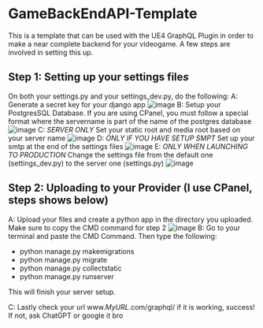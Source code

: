 # GameBackEndAPI-Template
This is a template that can be used with the UE4 GraphQL Plugin in order to make a near complete backend for your videogame. A few steps are involved in setting this up.

## Step 1: Setting up your settings file*s*
On both your settings.py and your settings_dev.py, do the following:
A: Generate a secret key for your django app
![image](https://user-images.githubusercontent.com/12385263/227036543-17631723-369a-4e04-8052-148f9df5bb3d.png)
B: Setup your PostgresSQL Database. If you are using CPanel, you must follow a special format where the servername is part of the name of the postgres database
![image](https://user-images.githubusercontent.com/12385263/227036741-590b38e3-f8a5-472a-b221-c1ef2cf4fe96.png)
C: *SERVER ONLY* Set your static root and media root based on your server name
![image](https://user-images.githubusercontent.com/12385263/227036993-21924e14-7997-46b0-8a62-c1a972bb2496.png)
D: *ONLY IF YOU HAVE SETUP SMPT* Set up your smtp at the end of the settings files
![image](https://user-images.githubusercontent.com/12385263/227037151-e19f4697-e296-4e8d-85e3-fc0996dcec9f.png)
E: *ONLY WHEN LAUNCHING TO PRODUCTION* Change the settings file from the default one (settings_dev.py) to the server one (settings.py)
![image](https://user-images.githubusercontent.com/12385263/227037366-ca5e33ca-26a0-4153-9e1e-872370985a3b.png)

## Step 2: Uploading to your Provider (I use CPanel, steps shows below)
A: Upload your files and create a python app in the directory you uploaded. Make sure to copy the CMD command for step 2
![image](https://user-images.githubusercontent.com/12385263/227038278-4576cf0f-c135-405d-8798-3296c7d738a9.png)
B: Go to your terminal and paste the CMD Command. Then type the following:
- python manage.py makemigrations
- python manage.py migrate
- python manage.py collectstatic
- python manage.py runserver

This will finish your server setup. 

C: Lastly check your url www.*MyURL*.com/graphql/ if it is working, success! If not, ask ChatGPT or google it bro 



